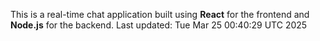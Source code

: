 This is a real-time chat application built using **React** for the frontend and **Node.js** for the backend.
Last updated: Tue Mar 25 00:40:29 UTC 2025
